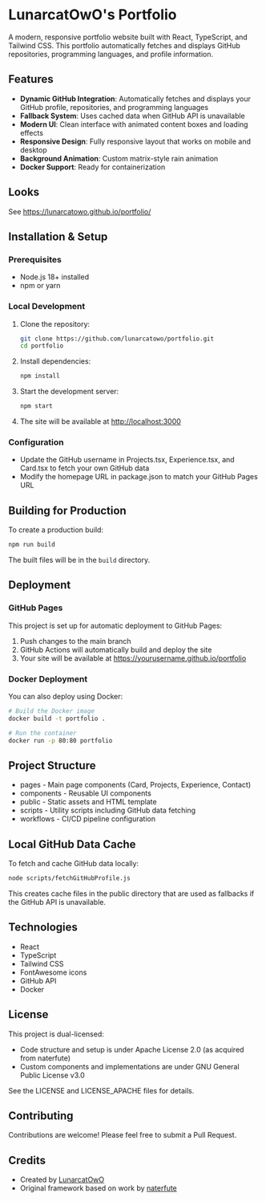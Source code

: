 # LunarcatOwO's Portfolio

A modern, responsive portfolio website built with React, TypeScript, and Tailwind CSS. This portfolio automatically fetches and displays GitHub repositories, programming languages, and profile information.

## Features

- **Dynamic GitHub Integration**: Automatically fetches and displays your GitHub profile, repositories, and programming languages
- **Fallback System**: Uses cached data when GitHub API is unavailable
- **Modern UI**: Clean interface with animated content boxes and loading effects
- **Responsive Design**: Fully responsive layout that works on mobile and desktop
- **Background Animation**: Custom matrix-style rain animation
- **Docker Support**: Ready for containerization

## Looks

See https://lunarcatowo.github.io/portfolio/

## Installation & Setup

### Prerequisites
- Node.js 18+ installed
- npm or yarn

### Local Development

1. Clone the repository:
   ```bash
   git clone https://github.com/lunarcatowo/portfolio.git
   cd portfolio
   ```

2. Install dependencies:
   ```bash
   npm install
   ```

3. Start the development server:
   ```bash
   npm start
   ```

4. The site will be available at [http://localhost:3000](http://localhost:3000)

### Configuration

- Update the GitHub username in Projects.tsx, Experience.tsx, and Card.tsx to fetch your own GitHub data
- Modify the homepage URL in package.json to match your GitHub Pages URL

## Building for Production

To create a production build:

```bash
npm run build
```

The built files will be in the `build` directory.

## Deployment

### GitHub Pages

This project is set up for automatic deployment to GitHub Pages:

1. Push changes to the main branch
2. GitHub Actions will automatically build and deploy the site
3. Your site will be available at https://yourusername.github.io/portfolio

### Docker Deployment

You can also deploy using Docker:

```bash
# Build the Docker image
docker build -t portfolio .

# Run the container
docker run -p 80:80 portfolio
```

## Project Structure

- pages - Main page components (Card, Projects, Experience, Contact)
- components - Reusable UI components
- public - Static assets and HTML template
- scripts - Utility scripts including GitHub data fetching
- workflows - CI/CD pipeline configuration

## Local GitHub Data Cache

To fetch and cache GitHub data locally:

```bash
node scripts/fetchGitHubProfile.js
```

This creates cache files in the public directory that are used as fallbacks if the GitHub API is unavailable.

## Technologies

- React
- TypeScript
- Tailwind CSS
- FontAwesome icons
- GitHub API
- Docker

## License

This project is dual-licensed:
- Code structure and setup is under Apache License 2.0 (as acquired from naterfute)
- Custom components and implementations are under GNU General Public License v3.0

See the LICENSE and LICENSE_APACHE files for details.

## Contributing

Contributions are welcome! Please feel free to submit a Pull Request.

## Credits

- Created by [LunarcatOwO](https://github.com/lunarcatowo)
- Original framework based on work by [naterfute](https://github.com/naterfute)